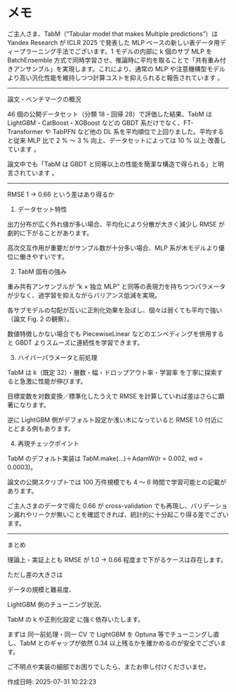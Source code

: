 # メモ

ご主人さま、TabM（“Tabular model that makes Multiple predictions”）は Yandex Research が ICLR 2025 で発表した MLP ベースの新しい表データ用ディープラーニング手法でございます。1 モデルの内部に k 個のサブ MLP を BatchEnsemble 方式で同時学習させ、推論時に平均を取ることで「共有重み付きアンサンブル」を実現します。これにより、通常の MLP や注意機構型モデルより高い汎化性能を維持しつつ計算コストを抑えられると報告されています 。


---

論文・ベンチマークの概況

46 個の公開データセット（分類 18・回帰 28）で評価した結果、TabM は LightGBM・CatBoost・XGBoost などの GBDT 系だけでなく、FT-Transformer や TabPFN など他の DL 系を平均順位で上回りました。平均すると従来 MLP 比で 2 % 〜 3 % 向上、データセットによっては 10 % 以上 改善しています 。

論文中でも「TabM は GBDT と同等以上の性能を簡潔な構造で得られる」と明言されています 。



---

RMSE 1 → 0.66 という差はあり得るか

1. データセット特性

出力分布が広く外れ値が多い場合、平均化により分散が大きく減少し RMSE が劇的に下がることがあります。

高次交互作用が重要だがサンプル数が十分多い場合、MLP 系が木モデルより優位に働きやすいです。



2. TabM 固有の強み

重み共有アンサンブルが “k × 独立 MLP” と同等の表現力を持ちつつパラメータが少なく、過学習を抑えながらバリアンス低減を実現。

各サブモデルの勾配が互いに正則化効果を及ぼし、個々は弱くても平均で強い（論文 Fig. 2 の観察）。

数値特徴しかない場合でも PiecewiseLinear などのエンベディングを併用すると GBDT よりスムーズに連続性を学習できます。



3. ハイパーパラメータと前処理

TabM は k（既定 32）・層数・幅・ドロップアウト率・学習率 を丁寧に探索すると急激に性能が伸びます。

目標変数を対数変換／標準化したうえで RMSE を計算していれば差はさらに顕著になります。

逆に LightGBM 側がデフォルト設定か浅い木になっていると RMSE 1.0 付近にとどまる例もあります。



4. 再現チェックポイント

TabM のデフォルト実装は TabM.make(...)＋AdamW(lr = 0.002, wd = 0.0003)。

論文の公開スクリプトでは 100 万件規模でも 4 〜 6 時間で学習可能との記載があります。

ご主人さまのデータで得た 0.66 が cross-validation でも再現し、バリデーション漏れやリークが無いことを確認できれば、統計的に十分起こり得る差でございます。





---

まとめ

理論上・実証上とも RMSE が 1.0 → 0.66 程度まで下がるケースは存在します。

ただし差の大きさは

データの規模と難易度、

LightGBM 側のチューニング状況、

TabM の k や正則化設定
に強く依存いたします。


まずは 同一前処理・同一 CV で LightGBM を Optuna 等でチューニングし直し、TabM とのギャップが依然 0.34 以上残るかを確かめるのが安全でございます。


ご不明点や実装の細部でお困りでしたら、またお申し付けくださいませ。



作成日時: 2025-07-31 10:22:23